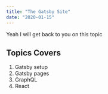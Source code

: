 ```yaml
---
title: "The Gatsby Site"
date: "2020-01-15"
---
```


Yeah I will get back to you on this topic

## Topics Covers 
1. Gatsby setup
2. Gatsby pages
3. GraphQL
4. React